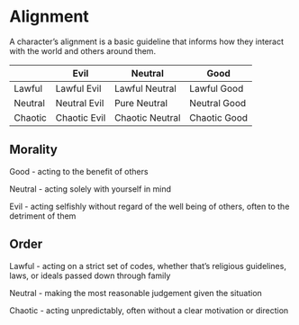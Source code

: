 # Alignment

A character’s alignment is a basic guideline that informs how they interact with the world and others around them.

|         | Evil         | Neutral         | Good         |
| ------- | ------------ | --------------- | ------------ |
| Lawful  | Lawful Evil  | Lawful Neutral  | Lawful Good  |
| Neutral | Neutral Evil | Pure Neutral    | Neutral Good |
| Chaotic | Chaotic Evil | Chaotic Neutral | Chaotic Good |

## Morality

Good - acting to the benefit of others

Neutral - acting solely with yourself in mind

Evil - acting selfishly without regard of the well being of others, often to the detriment of them

## Order

Lawful - acting on a strict set of codes, whether that’s religious guidelines, laws, or ideals passed down through family

Neutral - making the most reasonable judgement given the situation

Chaotic - acting unpredictably, often without a clear motivation or direction
